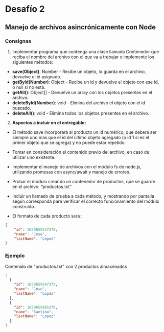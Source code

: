 # Desafío 2
## Manejo de archivos asincrónicamente con Node

### Consignas

1)  Implementar programa que contenga una clase llamada Contenedor que reciba el nombre del archivo con el que va a trabajar e implemente los siguientes métodos:
   
- **save(Object)**: Number - Recibe un objeto, lo guarda en el archivo, devuelve el id asignado.
- **getById(Number)**: Object - Recibe un id y devuelve el objeto con ese id, o null si no está.
- **getAll()**: Object[] - Devuelve un array con los objetos presentes en el archivo.
- **deleteById(Number)**: void - Elimina del archivo el objeto con el id buscado.
- **deleteAll()**: void - Elimina todos los objetos presentes en el archivo.

2) **Aspectos a incluir en el entregable:** 
   
- El método save incorporará al producto un id numérico, que deberá ser siempre uno más que el id del último objeto agregado (o id 1 si es el primer objeto que se agrega) y no puede estar repetido.

- Tomar en consideración el contenido previo del archivo, en caso de utilizar uno existente.

- Implementar el manejo de archivos con el módulo fs de node.js, utilizando promesas con async/await y manejo de errores.

- Probar el módulo creando un contenedor de productos, que se guarde en el archivo: “productos.txt”

- Incluir un llamado de prueba a cada método, y mostrando por pantalla según corresponda para verificar el correcto funcionamiento del módulo construído. 

- El formato de cada producto será :

```json
{
    "id": 1659659547375,
    "name": "Jose",
    "lastName": "Lopez"
}
```
### Ejemplo

Contenido de "productos.txt" con 2 productos almacenados 

```json
[
  {
    "id": 1659659547375,
    "name": "Jose",
    "lastName": "Lopez"
  },
  {
    "id": 1659659865276,
    "name": "Santino",
    "lastName": "Lopez"
  }
]

```


